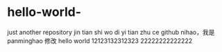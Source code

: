 # hello-world-

just another repository
jin tian shi wo di yi tian zhu ce github
nihao，我是 panminghao
修改 hello world
12123132312323
22222222222222
